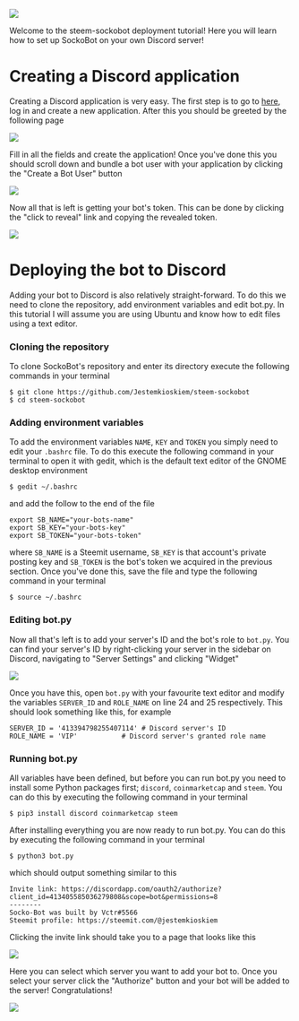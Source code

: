 ![](https://steemit-production-imageproxy-thumbnail.s3.amazonaws.com/U5dred14zXwb47ouJw2YJtYciEktt1K_1680x8400)

Welcome to the steem-sockobot deployment tutorial! Here you will learn how to set up SockoBot on your own Discord server!

# Creating a Discord application

Creating a Discord application is very easy. The first step is to go to [here](https://discordapp.com/developers/applications/me), log in and create a new application. After this you should be greeted by the following page

![](https://i.imgur.com/gqxeDbV.png)

Fill in all the fields and create the application! Once you've done this you should scroll down and bundle a bot user with your application by clicking the "Create a Bot User" button

![](https://i.imgur.com/ZsiNbO4.png)

Now all that is left is getting your bot's token. This can be done by clicking the "click to reveal" link and copying the revealed token.

![](https://i.imgur.com/5lCQ3cR.png)

# Deploying the bot to Discord

Adding your bot to Discord is also relatively straight-forward. To do this we need to clone the repository, add environment variables and edit bot.py. In this tutorial I will assume you are using Ubuntu and know how to edit files using a text editor.

### Cloning the repository

To clone SockoBot's repository and enter its directory execute the following commands in your terminal

```
$ git clone https://github.com/Jestemkioskiem/steem-sockobot
$ cd steem-sockobot
```

### Adding environment variables

To add the environment variables `NAME`, `KEY` and `TOKEN` you simply need to edit your `.bashrc` file. To do this execute the following command in your terminal to open it with gedit, which is the default text editor of the GNOME desktop environment

```
$ gedit ~/.bashrc
```
and add the follow to the end of the file

```
export SB_NAME="your-bots-name"
export SB_KEY="your-bots-key"
export SB_TOKEN="your-bots-token"
```
where `SB_NAME` is a Steemit username, `SB_KEY` is that account's private posting key and `SB_TOKEN` is the bot's token we acquired in the previous section. Once you've done this, save the file and type the following command in your terminal

```
$ source ~/.bashrc
```

### Editing bot.py

Now all that's left is to add your server's ID and the bot's role to `bot.py`. You can find your server's ID by right-clicking your server in the sidebar on Discord, navigating to "Server Settings" and clicking "Widget"

![](https://i.imgur.com/5KVFzXp.png)

Once you have this, open `bot.py` with your favourite text editor and modify the variables `SERVER_ID` and `ROLE_NAME` on line 24 and 25 respectively. This should look something like this, for example

```
SERVER_ID = '413394798255407114' # Discord server's ID
ROLE_NAME = 'VIP'           # Discord server's granted role name
```

### Running bot.py

All variables have been defined, but before you can run bot.py you need to install some Python packages first; `discord`, `coinmarketcap` and `steem`. You can do this by executing the following command in your terminal

```
$ pip3 install discord coinmarketcap steem
```

After installing everything you are now ready to run bot.py. You can do this by executing the following command in your terminal

```
$ python3 bot.py
```

which should output something similar to this

```
Invite link: https://discordapp.com/oauth2/authorize?client_id=413405585036279808&scope=bot&permissions=8
--------
Socko-Bot was built by Vctr#5566
Steemit profile: https://steemit.com/@jestemkioskiem
```

Clicking the invite link should take you to a page that looks like this

![](https://i.imgur.com/bG20fLv.png)

Here you can select which server you want to add your bot to. Once you select your server click the "Authorize" button and your bot will be added to the server! Congratulations!

![](https://i.imgur.com/nxtetc9.png)
